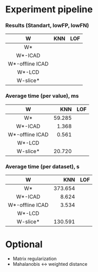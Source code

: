 # Experiment pipeline

### Results (Standart, lowFP, lowFN)

|            W    |           KNN            |       LOF        |
|:---------------:|:------------------------:|:----------------:|
|        W*       |  |                  |
|     W*-ICAD     |  |                  |
| W*-offline ICAD |  |                  |
|     W*-LCD      |  |                  |
|     W-slice*    |  |                  |

### Average time (per value), ms

|            W    |          KNN        |       LOF        |
|:---------------:|--------------------:|-----------------:|
|        W*       |       59.285        |                  |
|     W*-ICAD     |        1.368        |                  |
| W*-offline ICAD |        0.561        |                  |
|     W*-LCD      |    |                   |
|     W-slice*    |       20.720        |                  |

### Average time (per dataset), s

|            W    |          KNN        |       LOF        |
|:---------------:|--------------------:|:----------------:|
|        W*       |       373.654       |                  |
|     W*-ICAD     |         8.624       |                  |
| W*-offline ICAD |         3.534       |                  |
|     W*-LCD      |   |                  |
|     W-slice*    |       130.591       |                  |


# Optional

* Matrix regularization
* Mahalanobis <-> weighted distance

